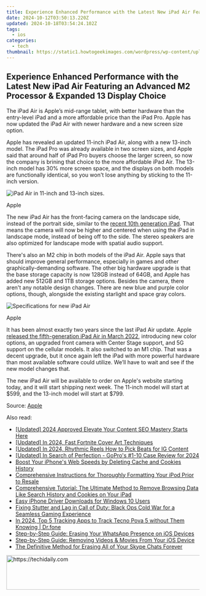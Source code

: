```yaml
---
title: Experience Enhanced Performance with the Latest New iPad Air Featuring an Advanced M2 Processor & Expanded 13 Display Choice
date: 2024-10-12T03:50:13.220Z
updated: 2024-10-18T03:54:24.102Z
tags:
  - ios
categories:
  - tech
thumbnail: https://static1.howtogeekimages.com/wordpress/wp-content/uploads/2024/05/ipad.jpg
---
```


## Experience Enhanced Performance with the Latest New iPad Air Featuring an Advanced M2 Processor & Expanded 13 Display Choice

The iPad Air is Apple’s mid-range tablet, with better hardware than the entry-level iPad and a more affordable price than the iPad Pro. Apple has now updated the iPad Air with newer hardware and a new screen size option.

 Apple has revealed an updated 11-inch iPad Air, along with a new 13-inch model. The iPad Pro was already available in two screen sizes, and Apple said that around half of iPad Pro buyers choose the larger screen, so now the company is brining that choice to the more affordable iPad Air. The 13-inch model has 30% more screen space, and the displays on both models are functionally identical, so you won't lose anything by sticking to the 11-inch version.

![iPad Air in 11-inch and 13-inch sizes.](https://static1.howtogeekimages.com/wordpress/wp-content/uploads/2024/05/apple-ipad-air-11-inch-and-13-inch-240507.jpg) 

Apple

 The new iPad Air has the front-facing camera on the landscape side, instead of the portrait side, similar to the [recent 10th generation iPad](https://screen-activity-recording.techidaily.com/new-2024-approved-master-your-recordings-on-macos-with-these-top-microphones/). That means the camera will now be higher and centered when using the iPad in landscape mode, instead of being off to the side. The stereo speakers are also optimized for landscape mode with spatial audio support.

 There's also an M2 chip in both models of the iPad Air. Apple says that should improve general performance, especially in games and other graphically-demanding software. The other big hardware upgrade is that the base storage capacity is now 128GB instead of 64GB, and Apple has added new 512GB and 1TB storage options. Besides the camera, there aren't any notable design changes. There are new blue and purple color options, though, alongside the existing starlight and space gray colors.

![Specifications for new iPad Air](https://static1.howtogeekimages.com/wordpress/wp-content/uploads/2024/05/screenshot-05-07-2024-141053.jpg) 

Apple

 It has been almost exactly two years since the last iPad Air update. Apple [released the fifth-generation iPad Air in March 2022](https://www.apple.com/newsroom/2022/03/apple-introduces-the-most-powerful-and-versatile-ipad-air-ever/), introducing new color options, an upgraded front camera with Center Stage support, and 5G support on the cellular models. It also switched to an M1 chip. That was a decent upgrade, but it once again left the iPad with more powerful hardware than most available software could utilize. We’ll have to wait and see if the new model changes that.

 The new iPad Air will be available to order on Apple's website starting today, and it will start shipping next week. The 11-inch model will start at $599, and the 13-inch model will start at $799.

 Source: [Apple](https://www.apple.com/newsroom/2024/05/apple-unveils-the-redesigned-11-inch-and-all-new-13-inch-ipad-air-with-m2/)

<ins class="adsbygoogle"
     style="display:block"
     data-ad-format="autorelaxed"
     data-ad-client="ca-pub-7571918770474297"
     data-ad-slot="1223367746"></ins>

<ins class="adsbygoogle"
     style="display:block"
     data-ad-client="ca-pub-7571918770474297"
     data-ad-slot="8358498916"
     data-ad-format="auto"
     data-full-width-responsive="true"></ins>

<span class="atpl-alsoreadstyle">Also read:</span>
<div><ul>
<li><a href="https://youtube-zero.techidaily.com/ed-2024-approved-elevate-your-content-seo-mastery-starts-here/"><u>[Updated] 2024 Approved Elevate Your Content SEO Mastery Starts Here</u></a></li>
<li><a href="https://youtube-sure.techidaily.com/ed-in-2024-fast-fortnite-cover-art-techniques/"><u>[Updated] In 2024, Fast Fortnite Cover Art Techniques</u></a></li>
<li><a href="https://instagram-video-recordings.techidaily.com/updated-in-2024-rhythmic-reels-how-to-pick-beats-for-ig-content/"><u>[Updated] In 2024, Rhythmic Reels How to Pick Beats for IG Content</u></a></li>
<li><a href="https://fox-cloud.techidaily.com/updated-in-search-of-perfection-gopros-1-10-case-review-for-2024/"><u>[Updated] In Search of Perfection - GoPro's #1-10 Case Review for 2024</u></a></li>
<li><a href="https://os-tips.techidaily.com/boost-your-iphones-web-speeds-by-deleting-cache-and-cookies-history/"><u>Boost Your iPhone's Web Speeds by Deleting Cache and Cookies History</u></a></li>
<li><a href="https://os-tips.techidaily.com/comprehensive-instructions-for-thoroughly-formatting-your-ipod-prior-to-resale/"><u>Comprehensive Instructions for Thoroughly Formatting Your iPod Prior to Resale</u></a></li>
<li><a href="https://os-tips.techidaily.com/comprehensive-tutorial-the-ultimate-method-to-remove-browsing-data-like-search-history-and-cookies-on-your-ipad/"><u>Comprehensive Tutorial: The Ultimate Method to Remove Browsing Data Like Search History and Cookies on Your iPad</u></a></li>
<li><a href="https://hardware-updates.techidaily.com/easy-iphone-driver-downloads-for-windows-10-users/"><u>Easy iPhone Driver Downloads for Windows 10 Users</u></a></li>
<li><a href="https://win-answers.techidaily.com/fixing-stutter-and-lag-in-call-of-duty-black-ops-cold-war-for-a-seamless-gaming-experience/"><u>Fixing Stutter and Lag in Call of Duty: Black Ops Cold War for a Seamless Gaming Experience</u></a></li>
<li><a href="https://android-location-track.techidaily.com/in-2024-top-5-tracking-apps-to-track-tecno-pova-5-without-them-knowing-drfone-by-drfone-virtual-android/"><u>In 2024, Top 5 Tracking Apps to Track Tecno Pova 5 without Them Knowing | Dr.fone</u></a></li>
<li><a href="https://os-tips.techidaily.com/step-by-step-guide-erasing-your-whatsapp-presence-on-ios-devices/"><u>Step-by-Step Guide: Erasing Your WhatsApp Presence on iOS Devices</u></a></li>
<li><a href="https://os-tips.techidaily.com/step-by-step-guide-removing-videos-and-movies-from-your-ios-device/"><u>Step-by-Step Guide: Removing Videos & Movies From Your iOS Device</u></a></li>
<li><a href="https://os-tips.techidaily.com/the-definitive-method-for-erasing-all-of-your-skype-chats-forever/"><u>The Definitive Method for Erasing All of Your Skype Chats Forever</u></a></li>
</ul></div>

<!-- affiliate ads begin -->
<a href="https://ephamedtechinc.pxf.io/c/5597632/2130533/26400" target="_top" id="2130533">
  <img src="//a.impactradius-go.com/display-ad/26400-2130533" border="0" alt="https://techidaily.com" width="728" height="90"/>
</a>
<img height="0" width="0" src="https://ephamedtechinc.pxf.io/i/5597632/2130533/26400" style="position:absolute;visibility:hidden;" border="0" />
<!-- affiliate ads end -->

